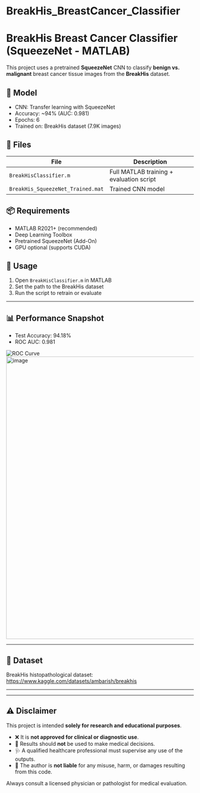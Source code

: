 # BreakHis_BreastCancer_Classifier


# BreakHis Breast Cancer Classifier (SqueezeNet - MATLAB)

This project uses a pretrained **SqueezeNet** CNN to classify **benign vs. malignant** breast cancer tissue images from the **BreakHis** dataset.

## 🧠 Model
- CNN: Transfer learning with SqueezeNet
- Accuracy: ~94% (AUC: 0.981)
- Epochs: 6
- Trained on: BreakHis dataset (7.9K images)

## 📁 Files

| File                             | Description                              |
|----------------------------------|------------------------------------------|
| `BreakHisClassifier.m`           | Full MATLAB training + evaluation script |
| `BreakHis_SqueezeNet_Trained.mat`| Trained CNN model                        |

## 📦 Requirements

- MATLAB R2021+ (recommended)
- Deep Learning Toolbox
- Pretrained SqueezeNet (Add-On)
- GPU optional (supports CUDA)

## 🚀 Usage

1. Open `BreakHisClassifier.m` in MATLAB
2. Set the path to the BreakHis dataset
3. Run the script to retrain or evaluate

---

## 📊 Performance Snapshot

- Test Accuracy: 94.18%
- ROC AUC: 0.981

![ROC Curve](./roc_curve.png)
<img width="987" height="757" alt="image" src="https://github.com/user-attachments/assets/78b8cd14-6036-4e32-85d5-e35d103f7694" />

---

## 🔬 Dataset
BreakHis histopathological dataset:  
https://www.kaggle.com/datasets/ambarish/breakhis

---


---

## ⚠️ Disclaimer

This project is intended **solely for research and educational purposes**.

- ❌ It is **not approved for clinical or diagnostic use**.
- 🧪 Results should **not** be used to make medical decisions.
- 🩺 A qualified healthcare professional must supervise any use of the outputs.
- 🛑 The author is **not liable** for any misuse, harm, or damages resulting from this code.

Always consult a licensed physician or pathologist for medical evaluation.

